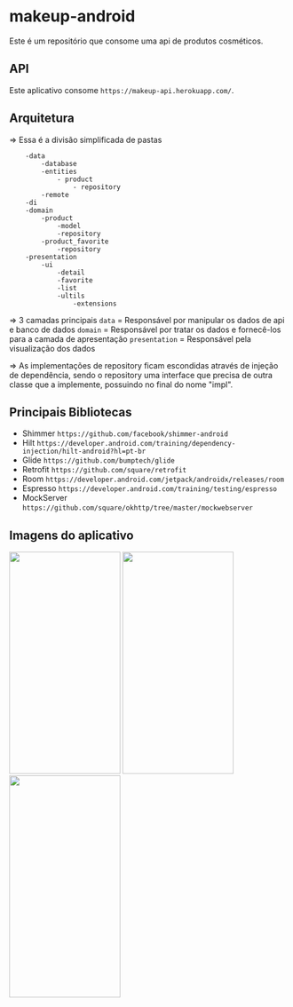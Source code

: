 # makeup-android

Este é um repositório que consome uma api de produtos cosméticos.

## API
Este aplicativo consome ```https://makeup-api.herokuapp.com/```.

## Arquitetura
=> Essa é a divisão simplificada de pastas
```
    -data
        -database
        -entities
            - product
                - repository
        -remote
    -di
    -domain
        -product
            -model
            -repository
        -product_favorite
            -repository
    -presentation
        -ui
            -detail
            -favorite
            -list
            -ultils
                -extensions
```

=> 3 camadas principais
```data``` = Responsável por manipular os dados de api e banco de dados
```domain``` = Responsável por tratar os dados e fornecê-los para a camada de apresentação
```presentation``` = Responsável pela visualização dos dados

=> As implementações de repository ficam escondidas através de injeção de dependência, sendo o repository uma interface que precisa de outra classe que a
implemente, possuindo no final do nome "impl".

## Principais Bibliotecas
 - Shimmer ```https://github.com/facebook/shimmer-android```
 - Hilt ```https://developer.android.com/training/dependency-injection/hilt-android?hl=pt-br```
 - Glide ```https://github.com/bumptech/glide```
 - Retrofit ```https://github.com/square/retrofit```
 - Room ```https://developer.android.com/jetpack/androidx/releases/room```
 - Espresso ```https://developer.android.com/training/testing/espresso```
 - MockServer ```https://github.com/square/okhttp/tree/master/mockwebserver```

## Imagens do aplicativo
<p float="left">
<img src="" width="200" height="400" />
<img src="" width="200" height="400" />
<img src="" width="200" height="400" />
</p>
